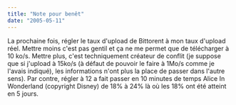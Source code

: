 ```yaml
---
title: "Note pour benêt"
date: "2005-05-11"
---
```


La prochaine fois, régler le taux d'upload de Bittorent à mon taux d'upload réel. Mettre moins c'est pas gentil et ça ne me permet que de télécharger à 10 ko/s. Mettre plus, c'est techniquement créateur de conflit (je suppose que si j'upload à 15ko/s (à défaut de pouvoir le faire à 1Mo/s comme je l'avais indiqué), les informations n'ont plus la place de passer dans l'autre sens). Par contre, régler à 12 a fait passer en 10 minutes de temps Alice In Wonderland (copyright Disney) de 18% à 24% là où les 18% ont été atteint en 5 jours.
